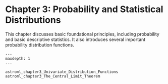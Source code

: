 # Chapter 3: Probability and Statistical Distributions

This chapter discusses basic foundational principles, including probability and basic descriptive
statistics. It also introduces several important probability distribution functions.


```{toctree}
---
maxdepth: 1
---

astroml_chapter3_Univariate_Distribution_Functions
astroml_chapter3_The_Central_Limit_Theorem
```
